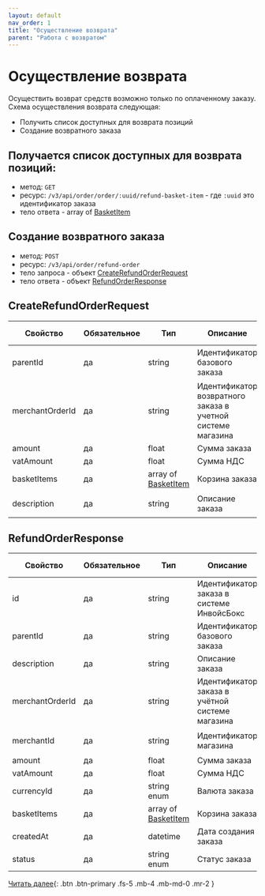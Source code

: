 ```yaml
---
layout: default
nav_order: 1
title: "Осуществление возврата"
parent: "Работа с возвратом"
---
```


# Осуществление возврата

Осуществить возврат средств возможно только по оплаченному заказу. Схема осуществления возврата следующая:
- Получить список доступных для возврата позиций
- Создание возвратного заказа


## Получается список доступных для возврата позиций:

- метод: `GET`
- ресурс: `/v3/api/order/order/:uuid/refund-basket-item` - где `:uuid` это идентификатор заказа
- тело ответа - array of [BasketItem](/docs/order-create/#basketitem)

## Создание возвратного заказа

- метод: `POST`
- ресурс: `/v3/api/order/refund-order`
- тело запроса - объект [CreateRefundOrderRequest](#createrefundorderrequest)
- тело ответа - объект [RefundOrderResponse](#refundorderresponse)

## CreateRefundOrderRequest

| Свойство        | Обязательное | Тип                                                   | Описание                                              | Пример значения
| --------------- | -------------|------------------------------------------------------ | ----------------------------------------------------- | ----------------
| parentId        | да           | string                                                | Идентификатор базового заказа                         | `01771534-196a-1105-839a-82422289d6d9`
| merchantOrderId | да           | string                                                | Идентификатор возвратного заказа в учетной системе магазина  | `O-12345`
| amount          | да           | float                                                 | Сумма заказа                                          | `19658.45`
| vatAmount       | да           | float                                                 | Сумма НДС                                             | `156.56`
| basketItems     | да           | array of [BasketItem](/docs/order-create/#basketitem) | Корзина заказа                                        |
| description     | да           | string                                                | Описание заказа                                       | `Оплата номера в отеле`

## RefundOrderResponse

| Свойство        | Обязательное | Тип                                 | Описание                                              | Пример значения
| --------------- | -------------|------------------------------------ | ----------------------------------------------------- | ----------------
| id              | да           | string                              | Идентификатор заказа в системе ИнвойсБокс             | `01771534-1a57-f184-dee3-ebeb91dded75`
| parentId        | да           | string                              | Идентификатор базового заказа                         | `01771534-196a-1105-839a-82422289d6d9`
| description     | да           | string                              | Описание заказа                                       | `Оплата номера в отеле`
| merchantOrderId | да           | string                              | Идентификатор заказа в учётной системе магазина       | `O-12345`
| merchantId      | да           | string                              | Идентификатор магазина                                | `01771534-1a57-f184-dee3-ebeb91dded76`
| amount          | да           | float                               | Сумма заказа                                          | `19658.45`
| vatAmount       | да           | float                               | Сумма НДС                                             | `156.56`
| currencyId      | да           | string enum                         | Валюта заказа                                         | `RUB`
| basketItems     | да           | array of [BasketItem](#basketitem)  | Корзина заказа                                        |
| createdAt       | да           | datetime                            | Дата создания заказа                                  | `2020-12-22T00:00:00+00:00`
| status          | да           | string enum                         | Статус заказа                                         | `completed`


[Читать далее](/docs/refund/get){: .btn .btn-primary .fs-5 .mb-4 .mb-md-0 .mr-2 }


